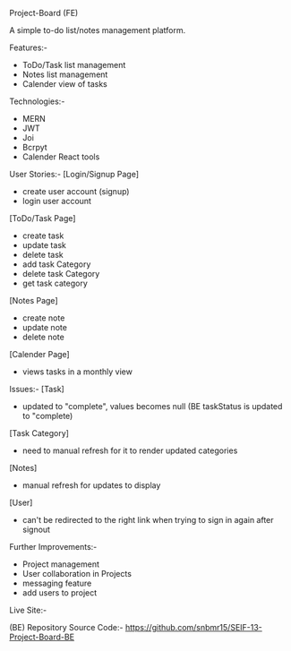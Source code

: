 Project-Board (FE)

A simple to-do list/notes management platform.

Features:-
- ToDo/Task list management
- Notes list management
- Calender view of tasks

Technologies:-
- MERN
- JWT
- Joi
- Bcrpyt
- Calender React tools

User Stories:-
[Login/Signup Page]
- create user account (signup)
- login user account

[ToDo/Task Page]
- create task
- update task
- delete task
- add task Category
- delete task Category
- get task category


[Notes Page]
- create note
- update note
- delete note

[Calender Page]
- views tasks in a monthly view


Issues:-
[Task]
- updated to "complete", values becomes null (BE taskStatus is updated to "complete)

[Task Category]
- need to manual refresh for it to render updated categories

[Notes]
- manual refresh for updates to display 

[User]
- can't be redirected to the right link when trying to sign in again after signout

Further Improvements:-
- Project management
- User collaboration in Projects
- messaging feature
- add users to project

Live Site:-

(BE) Repository Source Code:-
https://github.com/snbmr15/SEIF-13-Project-Board-BE


